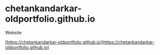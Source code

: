 # chetankandarkar-oldportfolio.github.io
Website

[https://chetankandarkar-oldportfolio.github.io](https://chetankandarkar-oldportfolio.github.io)
